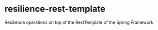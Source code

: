# resilience-rest-template
Resilience operations on top of the RestTemplate of the Spring Framework
